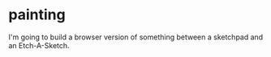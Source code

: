# painting
I'm going to build a browser version of something between a sketchpad and an Etch-A-Sketch.
